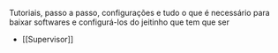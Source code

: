 Tutoriais, passo a passo, configurações e tudo o que é necessário para baixar softwares e configurá-los do jeitinho que tem que ser

- [[Supervisor]]